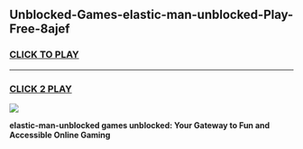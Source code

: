 
## Unblocked-Games-elastic-man-unblocked-Play-Free-8ajef
<h3>
<a href="https://premium76.site?title=elastic-man-unblocked&ref=20M">CLICK TO PLAY</a></h3>
<hr>

<h3>
<a href="https://premium76.site?title=elastic-man-unblocked&ref=20M">CLICK 2 PLAY</a>
  
</h3>

<a href="https://premium76.site?title=elastic-man-unblocked&ref=19M"><img src="https://clearcache.store/games.png"></a>


**elastic-man-unblocked games unblocked: Your Gateway to Fun and Accessible Online Gaming**
